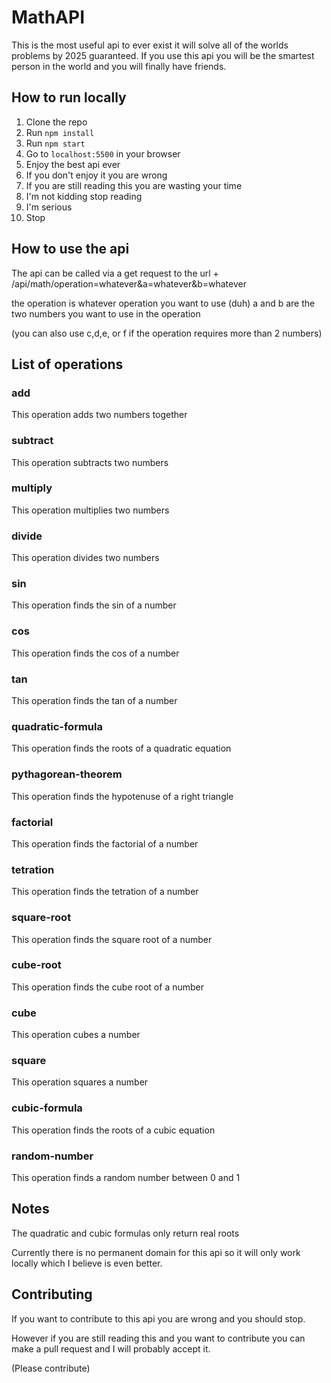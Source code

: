 # MathAPI
 
This is the most useful api to ever exist it will solve all of the worlds problems by 2025 guaranteed.
If you use this api you will be the smartest person in the world and you will finally have friends.

## How to run locally 

1. Clone the repo
2. Run `npm install`
3. Run `npm start`
4. Go to `localhost:5500` in your browser
5. Enjoy the best api ever
6. If you don't enjoy it you are wrong
7. If you are still reading this you are wasting your time
8. I'm not kidding stop reading
9. I'm serious
10. Stop

## How to use the api

The api can be called via a get request to the url + /api/math/operation=whatever&a=whatever&b=whatever

the operation is whatever operation you want to use (duh)
a and b are the two numbers you want to use in the operation 

(you can also use c,d,e, or f if the operation requires more than 2 numbers)

## List of operations

  <!-- add,subtract,multiply,divide,sin,cos,tan,quadratic-formula, 
    pythagorean-theorem, factorial, tetration, square-root, cube-root, 
    cube, square, cubic-formula, random-number, -->

### add

This operation adds two numbers together

### subtract

This operation subtracts two numbers

### multiply

This operation multiplies two numbers

### divide

This operation divides two numbers

### sin

This operation finds the sin of a number

### cos

This operation finds the cos of a number

### tan

This operation finds the tan of a number

### quadratic-formula

This operation finds the roots of a quadratic equation

### pythagorean-theorem

This operation finds the hypotenuse of a right triangle

### factorial

This operation finds the factorial of a number

### tetration

This operation finds the tetration of a number

### square-root

This operation finds the square root of a number

### cube-root

This operation finds the cube root of a number

### cube

This operation cubes a number

### square

This operation squares a number

### cubic-formula

This operation finds the roots of a cubic equation

### random-number

This operation finds a random number between 0 and 1

## Notes

The quadratic and cubic formulas only return real roots 

Currently there is no permanent domain for this api so it will only work locally which I believe is even better.

## Contributing

If you want to contribute to this api you are wrong and you should stop.

However if you are still reading this and you want to contribute you can make a pull request and I will probably accept it.

(Please contribute)